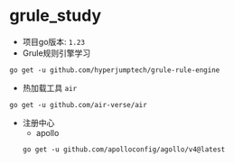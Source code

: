 # grule_study
- 项目go版本: `1.23`
- Grule规则引擎学习
```shell
go get -u github.com/hyperjumptech/grule-rule-engine
```
- 热加载工具 `air`
```shell
go get -u github.com/air-verse/air
```
- 注册中心
  - apollo
  ```shell
  go get -u github.com/apolloconfig/agollo/v4@latest
  ```
